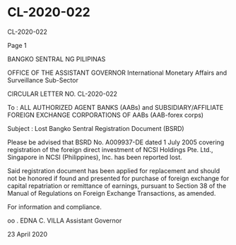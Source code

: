 # CL-2020-022

CL-2020-022

Page 1

BANGKO SENTRAL NG PILIPINAS

OFFICE OF THE ASSISTANT GOVERNOR International Monetary Affairs and Surveillance Sub-Sector

CIRCULAR LETTER NO. CL-2020-022

To : ALL AUTHORIZED AGENT BANKS (AABs) and SUBSIDIARY/AFFILIATE FOREIGN EXCHANGE CORPORATIONS OF AABs (AAB-forex corps)

Subject : Lost Bangko Sentral Registration Document (BSRD)

Please be advised that BSRD No. A009937-DE dated 1 July 2005 covering registration of the foreign direct investment of NCSI Holdings Pte. Ltd., Singapore in NCSI (Philippines), Inc. has been reported lost.

Said registration document has been applied for replacement and should not be honored if found and presented for purchase of foreign exchange for capital repatriation or remittance of earnings, pursuant to Section 38 of the Manual of Regulations on Foreign Exchange Transactions, as amended.

For information and compliance.

oo . EDNA C. VILLA Assistant Governor

23 April 2020